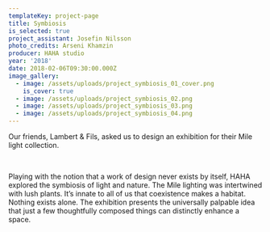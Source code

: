 ```yaml
---
templateKey: project-page
title: Symbiosis
is_selected: true
project_assistant: Josefin Nilsson
photo_credits: Arseni Khamzin
producer: HAHA studio
year: '2018'
date: 2018-02-06T09:30:00.000Z
image_gallery:
  - image: /assets/uploads/project_symbiosis_01_cover.png
    is_cover: true
  - image: /assets/uploads/project_symbiosis_02.png
  - image: /assets/uploads/project_symbiosis_03.png
  - image: /assets/uploads/project_symbiosis_04.png
---
```

Our friends, Lambert & Fils, asked us to design an exhibition for their Mile light collection.

<br/>

Playing with the notion that a work of design never exists by itself, HAHA explored the symbiosis of light and nature. The Mile lighting was intertwined with lush plants. It’s innate to all of us that coexistence makes a habitat. Nothing exists alone. The exhibition presents the universally palpable idea that just a few thoughtfully composed things can distinctly enhance a space.
